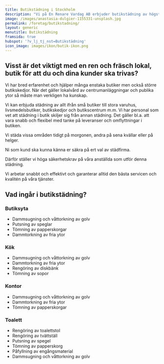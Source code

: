 ```yaml
---
title: Butikstädning i Stockholm
description: "Vi på En Renare Vardag AB erbjuder butikstädning av högsta standard i Storstockholm. Hör av dig och boka ett kostnadsfritt möte."
image: /images/anastasia-dulgier-1155331-unsplash.jpg
permalink: /foretag/butikstadning/
layout: generic
menutitle: Butikstädning
framsida: true
hubspot: '?v_lj_tj_nst=Butikstädning'
icon_image: images/ikon/butik-ikon.png
---
```

## Visst är det viktigt med en ren och fräsch lokal, butik för att du och dina kunder ska trivas? 

Vi har bred erfarenhet och hjälper många enstaka butiker men också större butikskedjor. När det gäller lokalvård av centrumanläggningar och publika ytor så måste man verkligen ha kunskap.
      
Vi kan erbjuda städning av allt ifrån små butiker till stora varuhus, livsmedelsbutiker, butikskedjor och butikscentrum m.m. Vi har personal som vet att städning i butik skiljer sig från annan städning. Det gäller bl.a. att vara snabb och flexibel med tanke på leveranser och omflyttningar i butiken.

Vi städa vissa områden tidigt på morgonen, andra på sena kvällar eller på helger.
      
Ni som kund ska kunna känna er säkra på ert val av städfirma.
      
Därför ställer vi höga säkerhetskrav på våra anställda som utför denna städning.
      
Vi arbetar snabbt och effektivt och garanterar alltid den bästa servicen och kvalitén på våra tjänster.

## Vad ingår i butikstädning?

### Butiksyta
* Dammsugning och våttorkning av golv
* Putsning av speglar
* Tömning av papperskorgar
* Dammtorkning av fria ytor

### Kök
* Dammsugning och våttorkning av golv
* Dammtorkning av fria ytor
* Rengöring av diskbänk
* Tömning av sopor

### Kontor
* Dammsugning och våttorkning av golv
* Dammtorkning av fria ytor
* Tömning av papperskorgar

### Toalett
* Rengöring av toalettstol
* Rengöring av tvättställ
* Putsning av spegel
* Tömning av papperskorg
* Påfyllning av engångsmaterial
* Dammsugning och våttorkning av golv
